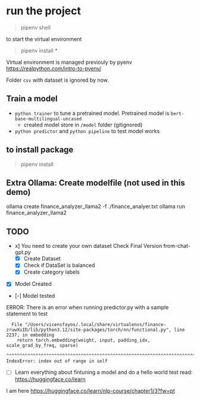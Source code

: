 # run the project

> pipenv shell

to start the virtual environment

> pipenv install *

Virtual environment is managed previouly by pyenv https://realpython.com/intro-to-pyenv/

Folder `csv` with dataset is ignored by now.

## Train a model

* `python trainer` to tune a pretrained model. Pretrained model is `bert-base-multilingual-uncased`
  * created model store in `/model` folder (gitignored)
* `python predictor`  and `python pipeline` to test model works
  
## to install package

> pipenv install <whatever>

## Extra Ollama: Create modelfile (not used in this demo)

ollama create finance_analyzer_llama2 -f ./finance_analyer.txt
ollama run finance_analyzer_llama2


## TODO

- x] You need to create your own dataset Check Final Version from-chat-gpt.py
  - [x] Create Dataset
  - [x] Check if DataSet is balanced
  - [x] Create category labels
- [x] Model Created
- [-] Model tested

ERROR: There is an error when running predictor.py with a sample statement to test

```
  File "/Users/vicensfayos/.local/share/virtualenvs/finance-zruwXuID/lib/python3.12/site-packages/torch/nn/functional.py", line 2237, in embedding
    return torch.embedding(weight, input, padding_idx, scale_grad_by_freq, sparse)
           ^^^^^^^^^^^^^^^^^^^^^^^^^^^^^^^^^^^^^^^^^^^^^^^^^^^^^^^^^^^^^^^^^^^^^^^
IndexError: index out of range in self
```

-[ ] Learn everything about fintuning a model and do a hello world test read: https://huggingface.co/learn

I am here https://huggingface.co/learn/nlp-course/chapter1/3?fw=pt
